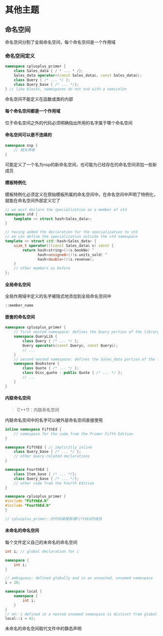 # 其他主题

## 命名空间

命名空间分割了全局命名空间，每个命名空间是一个作用域

### 命名空间定义

```c++
namespace cplusplus_primer {
    class Sales_data { / * ... * /};
    Sales_data operator+(const Sales_data&, const Sales_data&);
    class Query { /* ... */ };
    class Query_base { /* ... */};
} // like blocks, namespaces do not end with a semicolon
```

命名空间不能定义在函数或类的内部

#### 每个命名空间都是一个作用域

位于命名空间之外的代码必须明确指出所用的名字属于哪个命名空间

#### 命名空间可以是不连续的

```c++
namespace nsp {
    // 相关声明
}
```

可能定义了一个名为nsp的新命名空间，也可能为已经存在的命名空间添加一些新成员

#### 模板特例化

模板特例化必须定义在原始模板所属的命名空间中。在命名空间中声明了特例化，就能在命名空间外部定义它了

```c++
// we must declare the specialization as a member of std
namespace std {
    template <> struct hash<Sales_data>;
}

// having added the declaration for the specialization to std
// we can define the specialization outside the std namespace
template <> struct std::hash<Sales_data> {
    size_t operator()(const Sales_data& s) const {
        return hash<string>()(s.bookNo) ^
               hash<unsigned>()(s.units_sold) ^
               hash<double>()(s.revenue);
    }
    // other members as before
};
```

#### 全局命名空间

全局作用域中定义的名字被隐式地添加到全局命名空间中

`::member_name`

#### 嵌套的命名空间

```c++
namespace cplusplus_primer {
    // first nested namespace: defines the Query portion of the library
    namespace QueryLib {
        class Query { /* ... */ };
        Query operator&(const Query&, const Query&);
        // ...
    }
    // second nested namespace: defines the Sales_data portion of the library
    namespace Bookstore {
        class Quote { /* ... */ };
        class Disc_quote : public Quote { /* ... */ };
        // ...
    }
}
```

#### 内联命名空间

> C++11：内联命名空间

内联命名空间中的名字可以被外层命名空间直接使用

```c++
inline namespace FifthEd {
    // namespace for the code from the Primer Fifth Edition
}

namespace FifthEd { // implicitly inline
    class Query_base { /* ... */ };
    // other Query-related declarations
}

namespace FourthEd {
    class Item_base { /* ... */};
    class Query_base { /* ... */};
    // other code from the Fourth Edition
}

namespace cplusplus_primer {
#include "FifthEd.h"
#include "FourthEd.h"
}

// cplusplus_primer::的代码直接获得FifthEd的成员
```

#### 未命名的命名空间

每个文件定义自己的未命名的命名空间

```c++
int i; // global declaration for i

namespace {
    int i;
}

// ambiguous: defined globally and in an unnested, unnamed namespace
i = 10;

namespace local {
    namespace {
        int i;
    }
}
// ok: i defined in a nested unnamed namespace is distinct from global i
local::i = 42;
```

未命名的命名空间取代文件中的静态声明